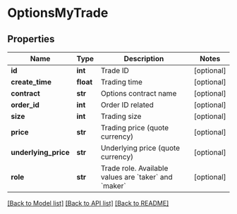 # OptionsMyTrade

## Properties
Name | Type | Description | Notes
------------ | ------------- | ------------- | -------------
**id** | **int** | Trade ID | [optional] 
**create_time** | **float** | Trading time | [optional] 
**contract** | **str** | Options contract name | [optional] 
**order_id** | **int** | Order ID related | [optional] 
**size** | **int** | Trading size | [optional] 
**price** | **str** | Trading price (quote currency) | [optional] 
**underlying_price** | **str** | Underlying price (quote currency) | [optional] 
**role** | **str** | Trade role. Available values are &#x60;taker&#x60; and &#x60;maker&#x60; | [optional] 

[[Back to Model list]](../README.md#documentation-for-models) [[Back to API list]](../README.md#documentation-for-api-endpoints) [[Back to README]](../README.md)


